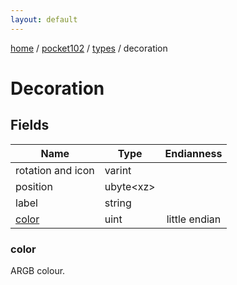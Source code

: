 ```yaml
---
layout: default
---
```


[home](/)  /  [pocket102](/protocol/pocket102)  /  [types](/protocol/pocket102/types)  /  decoration

# Decoration

## Fields

Name | Type | Endianness
---|---|:---:
rotation and icon | varint | 
position | ubyte&lt;xz&gt; | 
label | string | 
[color](#color) | uint | little endian

### color

ARGB colour.
